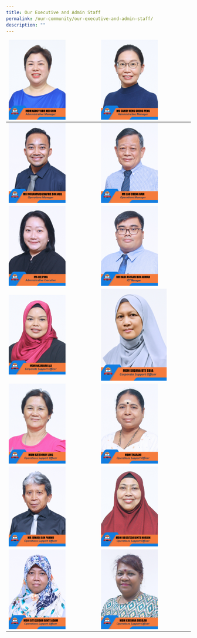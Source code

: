 ```yaml
---
title: Our Executive and Admin Staff
permalink: /our-community/our-executive-and-admin-staff/
description: ""
---
```

<table>
<thead>
  <tr>
    <td><img src="/images/EAS%20Staff/2023_mdm%20nancy%20koh%20mei%20chin.jpg" style="width:65%"></td>
    <td><img src="/images/EAS%20Staff/2023_ms%20candy%20heng%20cheng%20peng.jpg" style="width:65%"></td>
  </tr>
</thead>
<tbody>
  <tr>
    <td><img src="/images/EAS%20Staff/2023_mr%20mohammad%20zhafrie%20bin%20jalil-final.jpg" style="width:65%"></td>
    <td><img src="/images/EAS%20Staff/2023_mr%20lau%20cheng%20nam.jpg" style="width:65%"></td>
  </tr>
  <tr>
    <td><img src="/images/EAS%20Staff/2023_ms%20lee%20ping-final.jpg" style="width:65%"></td>
    <td><img src="/images/EAS%20Staff/2023_mr%20hadi%20asyaari%20bin%20ahmad.jpg" style="width:65%"></td>
  </tr>
  <tr>
    <td><img src="/images/EAS%20Staff/2023_mdm%20nazariah%20ali.jpg" style="width:65%"></td>
    <td><img src="/images/EAS%20Staff/2023_mdm%20suzana%20bte%20suja.jpg" style="width:75%"></td>
  </tr>
  <tr>
    <td><img src="/images/EAS%20Staff/2023_mdm%20szeto%20may%20leng.jpg" style="width:65%"></td>
    <td><img src="/images/EAS%20Staff/2023_mdm%20tharani.jpg" style="width:65%"></td>
  </tr>
  <tr>
  </tr><tr>
    <td><img src="/images/EAS%20Staff/2023_mr%20jumadi%20bin%20pahmu.jpg" style="width:65%"></td>
    <td><img src="/images/EAS%20Staff/2023_mdm%20rossitah%20binte%20nordin.jpg" style="width:65%"></td>
  </tr>
  <tr>
    <td><img src="/images/EAS%20Staff/2023_mdm%20siti%20zaidah%20binte%20adam.jpg" style="width:65%"></td>
    <td><img src="/images/EAS%20Staff/2023_mdm%20krishna%20susilah.jpg" style="width:65%"></td>
  </tr>  
</tbody>
</table>